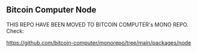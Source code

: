 <h2> Bitcoin Computer Node </h2>

THIS REPO HAVE BEEN MOVED TO BITCOIN COMPUTER's MONO REPO. Check:

https://github.com/bitcoin-computer/monorepo/tree/main/packages/node
